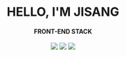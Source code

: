 <div align="center">
<h1>HELLO, I'M JISANG</h1>
<h4>FRONT-END STACK</h4>
<img src="https://img.shields.io/badge/React-20232A?style=for-the-badge&logo=react&logoColor=61DAFB"/>
<img src="https://img.shields.io/badge/JavaScript-F7DF1E?style=for-the-badge&logo=JavaScript&logoColor=white"/>
<img src="https://img.shields.io/badge/Sass-CC6699?style=for-the-badge&logo=sass&logoColor=white">
</div>

